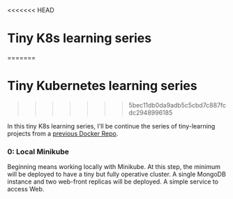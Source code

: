 <<<<<<< HEAD
# Tiny K8s learning series
=======
# Tiny Kubernetes learning series
>>>>>>> 5bec11db0da9adb5c5cbd7c887fcdc2948996185

In this tiny K8s learning series, I'll be continue the series of tiny-learning projects from a [previous Docker Repo](https://github.com/AlejandroSobral/Docker-learning).

### 0: Local Minikube

Beginning means working locally with Minikube. At this step, the minimum will be deployed to have a tiny but fully operative cluster.
A single MongoDB instance and two web-front replicas will be deployed.
A simple service to access Web.
